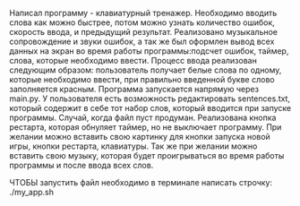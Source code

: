 Написал программу - клавиатурный тренажер. Необходимо вводить слова как можно быстрее, потом можно узнать количество ошибок, скорость ввода, и предыдущий результат. Реализовано музыкальное сопровождение и звуки ошибок, а так же был оформлен вывод всех данных на экран во время работы программы:подсчет ошибок, таймер, слова, которые необходимо ввести. Процесс ввода реализован следующим образом: пользователь получает белые слова по одному, которые необходимо ввести, при правильно введенной букве слово заполняется красным. Программа запускается напрямую через main.py. У пользователя есть возможность редактировать sentences.txt, который содержит в себе тот набор слов, который вводится при запуске программы. Случай, когда файл пуст продуман. Реализована кнопка рестарта, которая обнуляет таймер, но не выключает программу. При желании можно вставить свою картинку для кнопки запуска новой игры, кнопки рестарта, клавиатуры. Так же при желании можно вставить свою музыку, которая будет проигрываться во время работы программы и после ввода всех слов.

ЧТОБЫ запустить файл необходимо в терминале написать строчку: 
./my_app.sh
